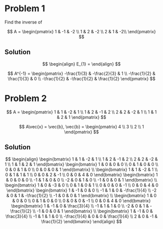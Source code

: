 # Problem 1

Find the inverse of 

$$
A = \begin{pmatrix}
1 & -1 & -2 \\
1 & 2 & -2 \\
2 & 1 & -2\\
\end{pmatrix}
$$

## Solution

$$
\begin{align}
E_{1} = 
\end{align}
$$

$$
A^{-1} = \begin{pmatrix}
-\frac{1}{3} & -\frac{2}{3} & 1 \\
-\frac{1}{2} & \frac{1}{3} & 0 \\
-\frac{1}{2} & -\frac{1}{2} & \frac{1}{2}
\end{pmatrix}
$$

# Problem 2

$$
A = \begin{pmatrix}
1 & 1 & -2 & 1 \\
1 & 2 & -1 & 2 \\
2 & 2 & -2 & 1 \\
1 & 1 & 2 & 1
\end{pmatrix}
$$

$$
A\vec{x} = \vec{b}, \vec{b} = \begin{pmatrix}
4 \\
3 \\
2 \\
1
\end{pmatrix}
$$


## Solution

$$
\begin{align}
\begin{bmatrix}
1 & 1 & -2 & 1 \\
1 & 2 & -1 & 2 \\
2 & 2 & -2 & 1 \\
1 & 1 & 2 & 1
\end{bmatrix} \begin{bmatrix}
1 & 0 & 0 & 0 \\
0 & 1 & 0 & 0 \\
0 & 0 & 1 & 0 \\
0 & 0 & 0 & 1
\end{bmatrix} \\
\begin{bmatrix}
1 & 1 & -2 & 1 \\
0 & 1 & 1 & 1 \\
0 & 0 & 2 & -1 \\
0 & 0 & 4 & 0
\end{bmatrix} \begin{bmatrix}
1 & 0 & 0 & 0 \\
-1 & 1 & 0 & 0 \\
-2 & 0 & 1 & 0 \\
-1 & 0 & 0 & 1
\end{bmatrix} \\
\begin{bmatrix}
1 & 0 & -3 & 0 \\
0 & 1 & 0 & 1 \\
0 & 0 & 0 & -1 \\
0 & 0 & 4 & 0
\end{bmatrix} \begin{bmatrix}
1 & -1 & 0 & 0 \\
-1 & 1 & 0 & -\frac{1}{4} \\
-2 & 0 & 1 & -\frac{1}{2} \\
-1 & 0 & 0 & 1
\end{bmatrix} \\
\begin{bmatrix}
1 & 0 & 0 & 0 \\
0 & 1 & 0 & 0 \\
0 & 0 & 0 & -1 \\
0 & 0 & 4 & 0
\end{bmatrix} \begin{bmatrix}
1 & -1 & 0 & \frac{3}{4} \\
-1 & 1 & 1 & 0 \\
-2 & 0 & 1 & -\frac{1}{2} \\
-1 & 0 & 0 & 1
\end{bmatrix} \\
\begin{bmatrix}
1 & -1 & 0 & \frac{3}{4} \\
-1 & 1 & 1 & 0 \\
-\frac{1}{4} & 0 & 0 & \frac{1}{4} \\
2 & 0 & -1 & \frac{1}{2}
\end{bmatrix}
\end{align}
$$